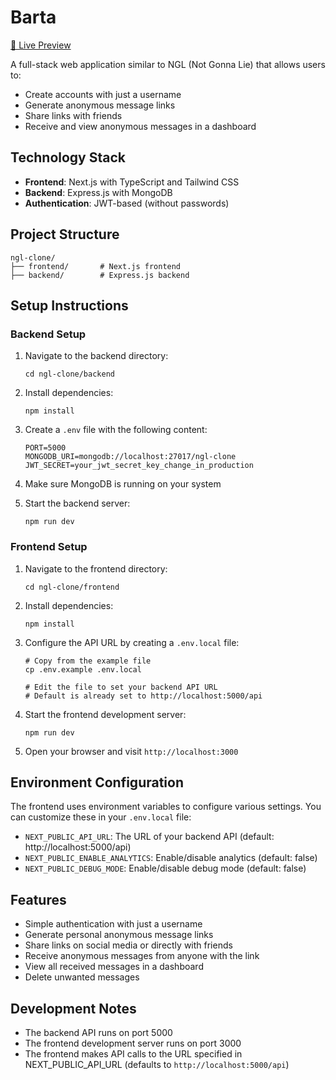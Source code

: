 # Barta
[🔗 Live Preview](https://bartatest.netlify.app/)

A full-stack web application similar to NGL (Not Gonna Lie) that allows users to:
- Create accounts with just a username
- Generate anonymous message links
- Share links with friends
- Receive and view anonymous messages in a dashboard

## Technology Stack

- **Frontend**: Next.js with TypeScript and Tailwind CSS
- **Backend**: Express.js with MongoDB
- **Authentication**: JWT-based (without passwords)

## Project Structure

```
ngl-clone/
├── frontend/       # Next.js frontend
├── backend/        # Express.js backend
```

## Setup Instructions

### Backend Setup

1. Navigate to the backend directory:
   ```
   cd ngl-clone/backend
   ```

2. Install dependencies:
   ```
   npm install
   ```

3. Create a `.env` file with the following content:
   ```
   PORT=5000
   MONGODB_URI=mongodb://localhost:27017/ngl-clone
   JWT_SECRET=your_jwt_secret_key_change_in_production
   ```

4. Make sure MongoDB is running on your system

5. Start the backend server:
   ```
   npm run dev
   ```

### Frontend Setup

1. Navigate to the frontend directory:
   ```
   cd ngl-clone/frontend
   ```

2. Install dependencies:
   ```
   npm install
   ```

3. Configure the API URL by creating a `.env.local` file:
   ```
   # Copy from the example file
   cp .env.example .env.local
   
   # Edit the file to set your backend API URL
   # Default is already set to http://localhost:5000/api
   ```

4. Start the frontend development server:
   ```
   npm run dev
   ```

5. Open your browser and visit `http://localhost:3000`

## Environment Configuration

The frontend uses environment variables to configure various settings. You can customize these in your `.env.local` file:

- `NEXT_PUBLIC_API_URL`: The URL of your backend API (default: http://localhost:5000/api)
- `NEXT_PUBLIC_ENABLE_ANALYTICS`: Enable/disable analytics (default: false)
- `NEXT_PUBLIC_DEBUG_MODE`: Enable/disable debug mode (default: false)

## Features

- Simple authentication with just a username
- Generate personal anonymous message links
- Share links on social media or directly with friends
- Receive anonymous messages from anyone with the link
- View all received messages in a dashboard
- Delete unwanted messages

## Development Notes

- The backend API runs on port 5000
- The frontend development server runs on port 3000
- The frontend makes API calls to the URL specified in NEXT_PUBLIC_API_URL (defaults to `http://localhost:5000/api`)
